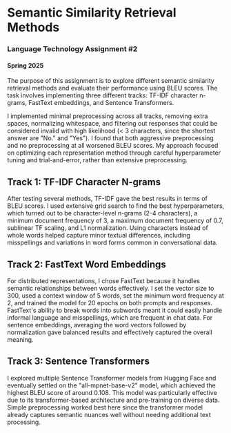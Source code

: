 # Semantic Similarity Retrieval Methods
### Language Technology Assignment #2
#### Spring 2025

The purpose of this assignment is to explore different semantic similarity retrieval methods and evaluate their performance using BLEU scores. The task involves implementing three different tracks: TF-IDF character n-grams, FastText embeddings, and Sentence Transformers.

I implemented minimal preprocessing across all tracks, removing extra spaces, normalizing whitespace, and filtering out responses that could be considered invalid with high likelihood (< 3 characters, since the shortest answer are "No." and "Yes"). I found that both aggressive preprocessing and no preprocessing at all worsened BLEU scores. My approach focused on optimizing each representation method through careful hyperparameter tuning and trial-and-error, rather than extensive preprocessing.

## Track 1: TF-IDF Character N-grams

After testing several methods, TF-IDF gave the best results in terms of BLEU scores. 
I used extensive grid search to find the best hyperparameters, which turned out to be character-level n-grams (2-4 characters), 
a minimum document frequency of 3, a maximum document frequency of 0.7, sublinear TF scaling, and L1 normalization. 
Using characters instead of whole words helped capture minor textual differences, including misspellings and variations in word forms common in conversational data.

## Track 2: FastText Word Embeddings

For distributed representations, I chose FastText because it handles semantic relationships between words effectively. 
I set the vector size to 300, used a context window of 5 words, set the minimum word frequency at 2, and trained the model for 20 epochs on both prompts and responses. 
FastText's ability to break words into subwords meant it could easily handle informal language and misspellings, which are frequent in chat data. 
For sentence embeddings, averaging the word vectors followed by normalization gave balanced results and effectively captured the overall meaning.

## Track 3: Sentence Transformers

I explored multiple Sentence Transformer models from Hugging Face and eventually settled on the "all-mpnet-base-v2" model, 
which achieved the highest BLEU score of around 0.108. 
This model was particularly effective due to its transformer-based architecture and pre-training on diverse data. 
Simple preprocessing worked best here since the transformer model already captures semantic nuances well without needing additional text processing.